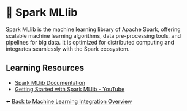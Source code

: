# 🤖 Spark MLlib

Spark MLlib is the machine learning library of Apache Spark, offering scalable machine learning algorithms, data pre-processing tools, and pipelines for big data. It is optimized for distributed computing and integrates seamlessly with the Spark ecosystem.

## Learning Resources
- [Spark MLlib Documentation](https://spark.apache.org/mllib/)
- [Getting Started with Spark MLlib - YouTube](https://www.youtube.com/watch?v=iM6GVmCK6iQ)

⬅️ [Back to Machine Learning Integration Overview](../../README.md#-machine-learning-integration)

